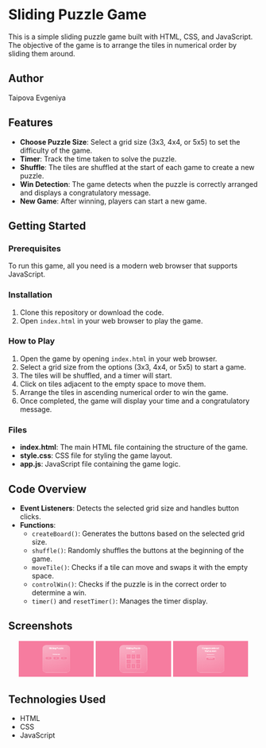 # Sliding Puzzle Game

This is a simple sliding puzzle game built with HTML, CSS, and JavaScript. The objective of the game is to arrange the tiles in numerical order by sliding them around.

## Author

Taipova Evgeniya

## Features

- **Choose Puzzle Size**: Select a grid size (3x3, 4x4, or 5x5) to set the difficulty of the game.
- **Timer**: Track the time taken to solve the puzzle.
- **Shuffle**: The tiles are shuffled at the start of each game to create a new puzzle.
- **Win Detection**: The game detects when the puzzle is correctly arranged and displays a congratulatory message.
- **New Game**: After winning, players can start a new game.

## Getting Started

### Prerequisites

To run this game, all you need is a modern web browser that supports JavaScript.

### Installation

1. Clone this repository or download the code.
2. Open `index.html` in your web browser to play the game.

### How to Play

1. Open the game by opening `index.html` in your web browser.
2. Select a grid size from the options (3x3, 4x4, or 5x5) to start a game.
3. The tiles will be shuffled, and a timer will start.
4. Click on tiles adjacent to the empty space to move them.
5. Arrange the tiles in ascending numerical order to win the game.
6. Once completed, the game will display your time and a congratulatory message.

### Files

- **index.html**: The main HTML file containing the structure of the game.
- **style.css**: CSS file for styling the game layout.
- **app.js**: JavaScript file containing the game logic.

## Code Overview

- **Event Listeners**: Detects the selected grid size and handles button clicks.
- **Functions**:
  - `createBoard()`: Generates the buttons based on the selected grid size.
  - `shuffle()`: Randomly shuffles the buttons at the beginning of the game.
  - `moveTile()`: Checks if a tile can move and swaps it with the empty space.
  - `controlWin()`: Checks if the puzzle is in the correct order to determine a win.
  - `timer()` and `resetTimer()`: Manages the timer display.

## Screenshots

<p align="center">
  <img src="preview1.png" alt="Game Interface" width="30%" />
  <img src="preview2.png" alt="Preview 2" width="30%" />
  <img src="preview3.png" alt="Preview 3" width="30%" />
</p>

## Technologies Used

- HTML
- CSS
- JavaScript
